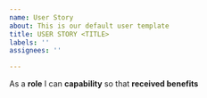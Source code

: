 ```yaml
---
name: User Story
about: This is our default user template
title: USER STORY <TITLE>
labels: ''
assignees: ''

---
```


As a **role** I can **capability** so that **received benefits**
